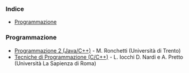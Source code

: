 ### Indice

* [Programmazione](#programmazione)


### Programmazione

* [Programmazione 2 (Java/C++)](http://latemar.science.unitn.it/segue/index.php?&site=2008Programmazione2&section=86&action=site) - M. Ronchetti (Università di Trento)
* [Tecniche di Programmazione (C/C++)](https://www.youtube.com/playlist?list=PLAQopGWlIcybv3YLRHGS4yZR00X3RvSBm) - L. Iocchi D. Nardi e A. Pretto (Università La Sapienza di Roma)

